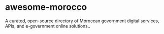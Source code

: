 # awesome-morocco
A curated, open-source directory of Moroccan government digital services, APIs, and e-government online solutions..
